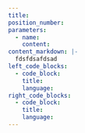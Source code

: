 ```yaml
---
title: 
position_number:
parameters:
  - name:
    content:
content_markdown: |-
  fdsfdsafdsad
left_code_blocks:
  - code_block:
    title:
    language:
right_code_blocks:
  - code_block:
    title:
    language:
---
```

